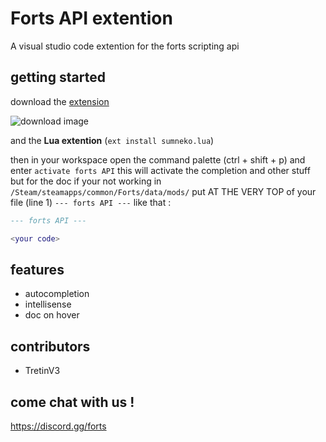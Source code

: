 # Forts API extention

A visual studio code extention for the forts scripting api

## getting started

download the [extension](https://marketplace.visualstudio.com/items?itemName=TretinV3.forts-api-extention)

![download image](https://cdn.discordapp.com/attachments/780107245438369795/1103608754563452949/Capture_decran_2023-05-04_110401.png "how to download")

and the **Lua extention** (`ext install sumneko.lua`)

then in your workspace open the command palette (ctrl + shift + p) and enter `activate forts API` this will activate the completion and other stuff but for the doc if your not working in `/Steam/steamapps/common/Forts/data/mods/` put AT THE VERY TOP of your file (line 1) `--- forts API ---` like that :
```lua
--- forts API ---

<your code>
```

## features
- autocompletion
- intellisense
- doc on hover

## contributors
- TretinV3

## come chat with us !
https://discord.gg/forts